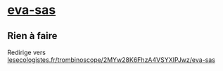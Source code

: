 # [eva-sas](https://nouveau-front-populaire-legislatives-2024.fr/eva-sas)

## Rien à faire
Redirige vers [lesecologistes.fr/trombinoscope/2MYw28K6FhzA4VSYXIPJwz/eva-sas](https://lesecologistes.fr/trombinoscope/2MYw28K6FhzA4VSYXIPJwz/eva-sas)
